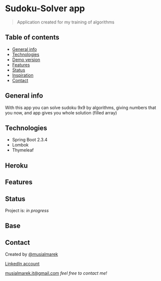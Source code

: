 # Sudoku-Solver  app
> Application created for my training of algorithms 

## Table of contents
* [General info](#general-info)
* [Technologies](#technologies)
* [Demo version](#demo-version)
* [Features](#features)
* [Status](#status)
* [Inspiration](#inspiration)
* [Contact](#contact)

## General info
With this app you can solve sudoku 9x9 by algorithms, giving numbers that you now, and app gives you whole solution (filled array)


## Technologies
* Spring Boot 2.3.4
* Lombok
* Thymeleaf

## Heroku

## Features

## Status
Project is: _in progress_

## Base

## Contact
Created by [@musialmarek](https://github.com/musialmarek)
 
 [LinkedIn account](https://www.linkedin.com/in/marek-musia%C5%82)
 
 [musialmarek.it@gmail.com](mmusialmarek.it@gmail.com) _feel free to contact me!_
